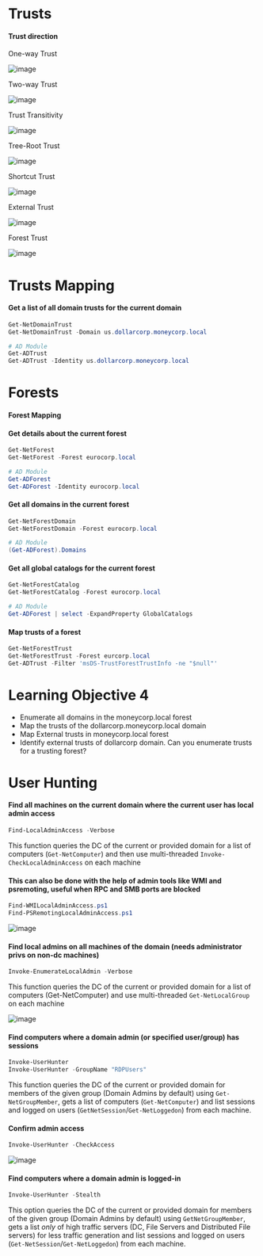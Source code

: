 # Trusts

#### Trust direction

One-way Trust

![image](https://user-images.githubusercontent.com/40224197/200670219-c8698f9a-b7bf-4de8-ae99-25d345128e3c.png)

Two-way Trust

![image](https://user-images.githubusercontent.com/40224197/200670383-b96ee2af-ac8a-40cb-be67-9b4cebb91564.png)

Trust Transitivity

![image](https://user-images.githubusercontent.com/40224197/200670499-5b67648e-046d-4d50-a020-1bfa0700da8e.png)

Tree-Root Trust

![image](https://user-images.githubusercontent.com/40224197/200671313-48c94a41-06cb-4cbf-a1d1-68d9cef4d03b.png)

Shortcut Trust

![image](https://user-images.githubusercontent.com/40224197/200671807-cad5f417-fade-444e-8a98-e2ec47d35397.png)

External Trust

![image](https://user-images.githubusercontent.com/40224197/200671514-45b463fa-cb91-4f7b-9094-169300084757.png)

Forest Trust

![image](https://user-images.githubusercontent.com/40224197/200671067-d42bb7c6-4efa-4fcd-92ed-6c3e296e0084.png)

# Trusts Mapping

#### Get a list of all domain trusts for the current domain
```powershell
Get-NetDomainTrust
Get-NetDomainTrust -Domain us.dollarcorp.moneycorp.local

# AD Module
Get-ADTrust
Get-ADTrust -Identity us.dollarcorp.moneycorp.local
```

# Forests

#### Forest Mapping

#### Get details about the current forest
```powershell
Get-NetForest
Get-NetForest -Forest eurocorp.local

# AD Module
Get-ADForest
Get-ADForest -Identity eurocorp.local
```

#### Get all domains in the current forest
```powershell
Get-NetForestDomain
Get-NetForestDomain -Forest eurocorp.local

# AD Module
(Get-ADForest).Domains
```

#### Get all global catalogs for the current forest
```powershell
Get-NetForestCatalog
Get-NetForestCatalog -Forest eurocorp.local

# AD Module
Get-ADForest | select -ExpandProperty GlobalCatalogs
```

#### Map trusts of a forest
```powershell
Get-NetForestTrust
Get-NetForestTrust -Forest eurcorp.local
Get-ADTrust -Filter 'msDS-TrustForestTrustInfo -ne "$null"'
```

# Learning Objective 4
- Enumerate all domains in the moneycorp.local forest
- Map the trusts of the dollarcorp.moneycorp.local domain
- Map External trusts in moneycorp.local forest
- Identify external trusts of dollarcorp domain. Can you enumerate trusts for a trusting forest?

# User Hunting

#### Find all machines on the current domain where the current user has local admin access
```powershell
Find-LocalAdminAccess -Verbose
```

This function queries the DC of the current or provided domain for a list of computers (`Get-NetComputer`) and then use multi-threaded `Invoke-CheckLocalAdminAccess` on each machine

#### This can also be done with the help of admin tools like WMI and psremoting, useful when RPC and SMB ports are blocked
```powershell
Find-WMILocalAdminAccess.ps1
Find-PSRemotingLocalAdminAccess.ps1
```

![image](https://user-images.githubusercontent.com/40224197/211056469-0f52628f-eba4-4f93-bc06-23af47c7e055.png)

#### Find local admins on all machines of the domain (needs administrator privs on non-dc machines)
```powershell
Invoke-EnumerateLocalAdmin -Verbose
```

This function queries the DC of the current or provided domain for a list of computers (Get-NetComputer) and use multi-threaded `Get-NetLocalGroup` on each machine

![image](https://user-images.githubusercontent.com/40224197/211058703-a3dcada2-96f6-4c95-b83d-493107fadd31.png)

#### Find computers where a domain admin (or specified user/group) has sessions
```powershell
Invoke-UserHunter
Invoke-UserHunter -GroupName "RDPUsers"
```

This function queries the DC of the current or provided domain for members of the given group (Domain Admins by default) using `Get-NetGroupMember`, gets a list of computers (`Get-NetComputer`) and list sessions and logged on users (`GetNetSession`/`Get-NetLoggedon`) from each machine.

#### Confirm admin access
```powershell
Invoke-UserHunter -CheckAccess
```

![image](https://user-images.githubusercontent.com/40224197/211059438-0ad0a825-6942-4b7f-8f9a-4b20146602c3.png)

#### Find computers where a domain admin is logged-in
```powershell
Invoke-UserHunter -Stealth
```

This option queries the DC of the current or provided domain for members of the given group (Domain Admins by default) using `GetNetGroupMember`, gets a list _only_ of high traffic servers (DC, File Servers and Distributed File servers) for less traffic generation and list sessions and logged on users (`Get-NetSession`/`Get-NetLoggedon`) from each machine.
